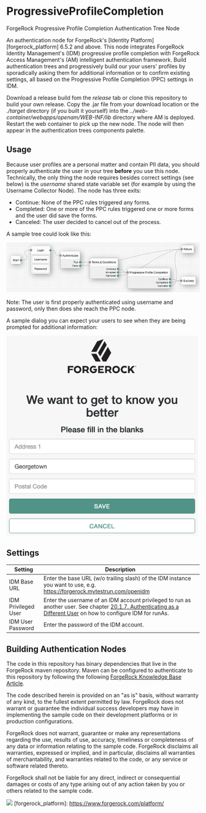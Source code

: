 <!--
 * The contents of this file are subject to the terms of the Common Development and
 * Distribution License (the License). You may not use this file except in compliance with the
 * License.
 *
 * You can obtain a copy of the License at legal/CDDLv1.0.txt. See the License for the
 * specific language governing permission and limitations under the License.
 *
 * When distributing Covered Software, include this CDDL Header Notice in each file and include
 * the License file at legal/CDDLv1.0.txt. If applicable, add the following below the CDDL
 * Header, with the fields enclosed by brackets [] replaced by your own identifying
 * information: "Portions copyright [year] [name of copyright owner]".
 *
 * Copyright 2019 ForgeRock AS.
-->
# ProgressiveProfileCompletion
ForgeRock Progressive Profile Completion Authentication Tree Node

An authentication node for ForgeRock's [Identity Platform][forgerock_platform] 6.5.2 and above. This node integrates ForgeRock Identity Management's (IDM) progressive profile completion with ForgeRock Access Management's (AM) intelligent authentication framework. Build authentication trees and progressively build our your users' profiles by sporadically asking them for additional information or to confirm existing settings, all based on the Progressive Profile Completion (PPC) settings in IDM.


Download a release build fom the *release* tab or clone this repository to build your own release. Copy the .jar file from your download location or the *./target* directory (if you built it yourself) into the *../web-container/webapps/openam/WEB-INF/lib* directory where AM is deployed.  Restart the web container to pick up the new node.  The node will then appear in the authentication trees components palette.


## Usage
Because user profiles are a personal matter and contain PII data, you should properly authenticate the user in your tree **before** you use this node. Technically, the only thing the node requires besides correct settings (see below) is the *username* shared state variable set (for example by using the Username Collector Node). The node has three exits:
- Continue: None of the PPC rules triggered any forms.
- Completed: One or more of the PPC rules triggered one or more forms and the user did save the forms.
- Canceled: The user decided to cancel out of the process.

A sample tree could look like this:

![ScreenShot of a sample tree](./example_tree.png)

Note: The user is first properly authenticated using username and password, only then does she reach the PPC node.

A sample dialog you can expect your users to see when they are being prompted for additional information:

<img src="./example_dialog.png" alt="ScreenShot of the PPC dialog" width="500"/>

## Settings
Setting | Description
------- | -----------
IDM Base URL | Enter the base URL (w/o trailing slash) of the IDM instance you want to use, e.g. https://forgerock.mytestrun.com/openidm
IDM Privileged User | Enter the username of an IDM account privileged to run as another user. See chapter <a href="https://backstage.forgerock.com/docs/idm/6.5/integrators-guide/#auth-run-as">20.1.7. Authenticating as a Different User</a> on how to configure IDM for runAs.
IDM User Password | Enter the password of the IDM account.

## Building Authentication Nodes
The code in this repository has binary dependencies that live in the ForgeRock maven repository. Maven can be configured to authenticate to this repository by following the following [ForgeRock Knowledge Base Article](https://backstage.forgerock.com/knowledge/kb/article/a74096897).
        


The code described herein is provided on an "as is" basis, without warranty of any kind, to the fullest extent permitted by law. ForgeRock does not warrant or guarantee the individual success developers may have in implementing the sample code on their development platforms or in production configurations.

ForgeRock does not warrant, guarantee or make any representations regarding the use, results of use, accuracy, timeliness or completeness of any data or information relating to the sample code. ForgeRock disclaims all warranties, expressed or implied, and in particular, disclaims all warranties of merchantability, and warranties related to the code, or any service or software related thereto.

ForgeRock shall not be liable for any direct, indirect or consequential damages or costs of any type arising out of any action taken by you or others related to the sample code.

<img src="image" width="40%"></img>
[forgerock_platform]: https://www.forgerock.com/platform/